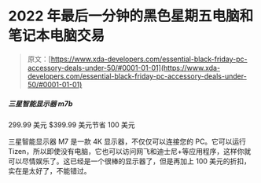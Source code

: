 # 2022 年最后一分钟的黑色星期五电脑和笔记本电脑交易

> 原文：[https://www.xda-developers.com/essential-black-friday-pc-accessory-deals-under-50/#0001-01-01](https://www.xda-developers.com/essential-black-friday-pc-accessory-deals-under-50/#0001-01-01)

##### 三星智能显示器 m7b

299.99 美元 $399.99 美元节省 100 美元

三星智能显示器 M7 是一款 4K 显示器，不仅仅可以连接您的 PC。它可以运行 Tizen，所以即使没有电脑，它也可以访问网飞和迪士尼+等应用程序，这样你就可以尽情娱乐了。这已经是一个很棒的显示器了，但是再加上 100 美元的折扣，实在是太好了，不能错过。
